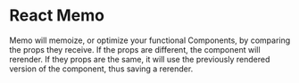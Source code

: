 # React Memo
Memo will memoize, or optimize your functional Components, by comparing the props they receive. If the props are different, the component will rerender. If they props are the same, it will use the previously rendered version of the component, thus saving a rerender.